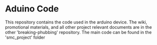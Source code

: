 # Aduino Code

This repository contains the code used in the arduino device. The wiki, promotional materials, and all other project relevant documents are in the other 'breaking-phubbing' repository. The main code can be found in the 'smc_project' folder
